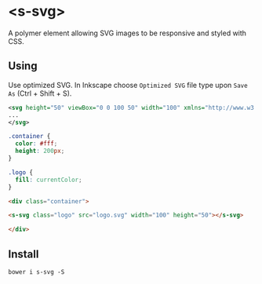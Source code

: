 # &lt;s-svg&gt;

A polymer element allowing SVG images to be responsive and styled with CSS.

## Using

Use optimized SVG. In Inkscape choose `Optimized SVG` file type upon `Save As` (Ctrl + Shift + S).

```xml
<svg height="50" viewBox="0 0 100 50" width="100" xmlns="http://www.w3.org/2000/svg">
...
</svg>
```

```css
.container {
  color: #fff;
  height: 200px;
}

.logo {
  fill: currentColor;
}
```

```html
<div class="container">

<s-svg class="logo" src="logo.svg" width="100" height="50"></s-svg>

</div>
```

## Install

`bower i s-svg -S`
